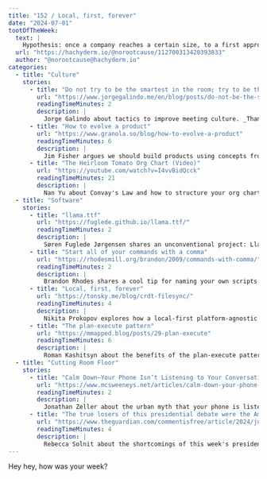 ```yaml
---
title: "152 / Local, first, forever"
date: "2024-07-01"
tootOfTheWeek:
  text: |
    Hypothesis: once a company reaches a certain size, to a first approximation, all of its technical problems are actually socio-technical ones.
  url: "https://hachyderm.io/@norootcause/112700313420393833"
  author: "@norootcause@hachyderm.io"
categories:
  - title: "Culture"
    stories:
      - title: "Do not try to be the smartest in the room; try to be the kindest"
        url: "https://www.jorgegalindo.me/en/blog/posts/do-not-be-the-smartest-in-the-room-try-to-be-the-kindest"
        readingTimeMinutes: 2
        description: |
          Jorge Galindo about tactics to improve meeting culture. _Thanks, Jan!_
      - title: "How to evolve a product"
        url: "https://www.granola.so/blog/how-to-evolve-a-product"
        readingTimeMinutes: 6
        description: |
          Jim Fisher argues we should build products using concepts from evolution.
      - title: "The Heirloom Tomato Org Chart (Video)"
        url: "https://youtube.com/watch?v=I4vvBidQcck"
        readingTimeMinutes: 21
        description: |
          Nan Yu about Convay's Law and how to structure your org chart. _Thanks, Jan!_
  - title: "Software"
    stories:
      - title: "llama.ttf"
        url: "https://fuglede.github.io/llama.ttf/"
        readingTimeMinutes: 2
        description: |
          Søren Fuglede Jørgensen shares an unconventional project: Llama LLM in a font.
      - title: "Start all of your commands with a comma"
        url: "https://rhodesmill.org/brandon/2009/commands-with-comma/"
        readingTimeMinutes: 2
        description: |
          Brandon Rhodes shares a cool tip for naming your own scripts: prepend a comma.
      - title: "Local, first, forever"
        url: "https://tonsky.me/blog/crdt-filesync/"
        readingTimeMinutes: 4
        description: |
          Nikita Prokopov explores how a local-first platform-agnostic file provider could work. _Thanks, Jan!_
      - title: "The plan-execute pattern"
        url: "https://mmapped.blog/posts/29-plan-execute"
        readingTimeMinutes: 6
        description: |
          Roman Kashitsyn about the benefits of the plan-execute pattern in complex software.
  - title: "Cutting Room Floor"
    stories:
      - title: "Calm Down—Your Phone Isn’t Listening to Your Conversations. It’s Just Tracking Everything You Type, Every App You Use, Every Website You Visit, and Everywhere You Go in the Physical World"
        url: "https://www.mcsweeneys.net/articles/calm-down-your-phone-isnt-listening-to-your-conversations-its-just-tracking-everything-you-type-every-app-you-use-every-website-you-visit-and-everywhere-you-go-in-the-physical-world"
        readingTimeMinutes: 2
        description: |
          Jonathan Zeller about the urban myth that your phone is listening to your conversations.
      - title: "The true losers of this presidential debate were the American people"
        url: "https://www.theguardian.com/commentisfree/article/2024/jun/28/debate-losers-american-people"
        readingTimeMinutes: 4
        description: |
          Rebecca Solnit about the shortcomings of this week's presidential debate.
---
```


Hey hey, how was your week?
